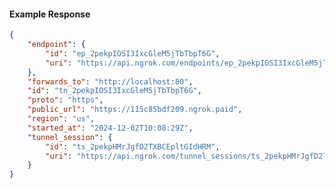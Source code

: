 <!-- Code generated for API Clients. DO NOT EDIT. -->

#### Example Response

```json
{
	"endpoint": {
		"id": "ep_2pekpIOSI3IxcGleM5jTbTbpT6G",
		"uri": "https://api.ngrok.com/endpoints/ep_2pekpIOSI3IxcGleM5jTbTbpT6G"
	},
	"forwards_to": "http://localhost:80",
	"id": "tn_2pekpIOSI3IxcGleM5jTbTbpT6G",
	"proto": "https",
	"public_url": "https://115c85bdf209.ngrok.paid",
	"region": "us",
	"started_at": "2024-12-02T10:08:29Z",
	"tunnel_session": {
		"id": "ts_2pekpHMrJgfD2TXBCEpltGIdHRM",
		"uri": "https://api.ngrok.com/tunnel_sessions/ts_2pekpHMrJgfD2TXBCEpltGIdHRM"
	}
}
```
